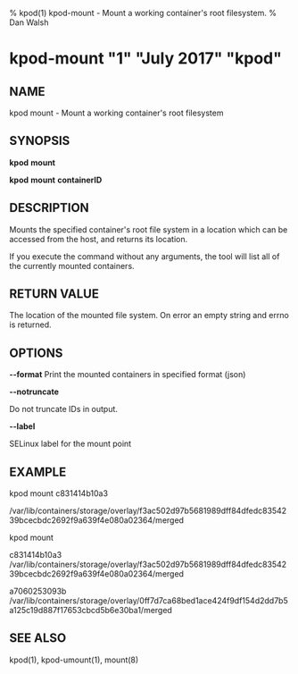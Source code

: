 % kpod(1) kpod-mount - Mount a working container's root filesystem.
% Dan Walsh
# kpod-mount "1" "July 2017" "kpod"

## NAME
kpod mount - Mount a working container's root filesystem

## SYNOPSIS
**kpod** **mount**

**kpod** **mount** **containerID**

## DESCRIPTION
Mounts the specified container's root file system in a location which can be
accessed from the host, and returns its location.

If you execute the command without any arguments, the tool will list all of the
currently mounted containers.

## RETURN VALUE
The location of the mounted file system.  On error an empty string and errno is
returned.

## OPTIONS

**--format**
    Print the mounted containers in specified format (json)

**--notruncate**

Do not truncate IDs in output.

**--label**

SELinux label for the mount point

## EXAMPLE

kpod mount c831414b10a3

/var/lib/containers/storage/overlay/f3ac502d97b5681989dff84dfedc8354239bcecbdc2692f9a639f4e080a02364/merged

kpod mount

c831414b10a3 /var/lib/containers/storage/overlay/f3ac502d97b5681989dff84dfedc8354239bcecbdc2692f9a639f4e080a02364/merged

a7060253093b /var/lib/containers/storage/overlay/0ff7d7ca68bed1ace424f9df154d2dd7b5a125c19d887f17653cbcd5b6e30ba1/merged

## SEE ALSO
kpod(1), kpod-umount(1), mount(8)
